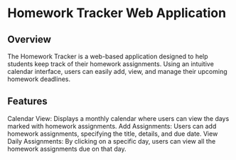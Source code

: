 # Homework Tracker Web Application

## Overview
The Homework Tracker is a web-based application designed to help students keep track of their homework assignments. Using an intuitive calendar interface, users can easily add, view, and manage their upcoming homework deadlines.

## Features
Calendar View: Displays a monthly calendar where users can view the days marked with homework assignments.
Add Assignments: Users can add homework assignments, specifying the title, details, and due date.
View Daily Assignments: By clicking on a specific day, users can view all the homework assignments due on that day.